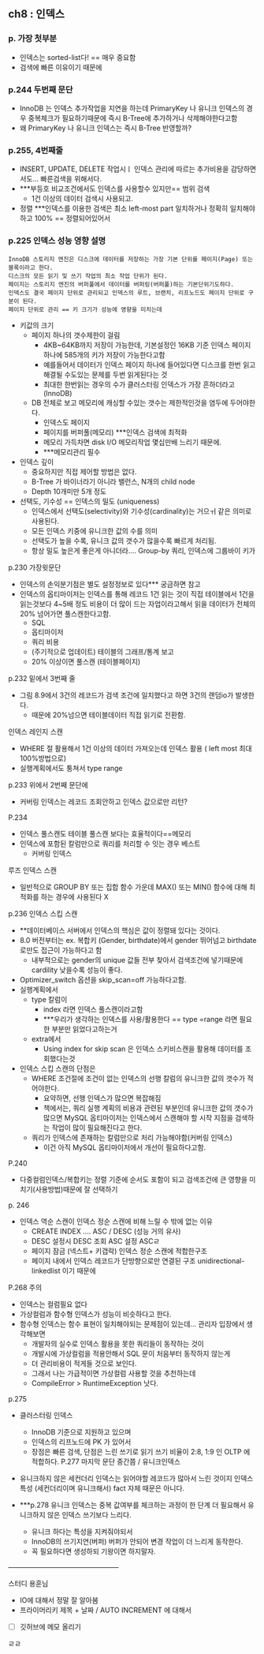 ## ch8 : 인덱스

### p. 가장 첫부분

- 인덱스는 sorted-list다! == 매우 중요함
- 검색에 빠른 이유이기 때문에

### p.244 두번째 문단

- InnoDB 는 인덱스 추가작업을 지연을 하는데 PrimaryKey 나 유니크 인덱스의 경우 중복체크가 필요하기때문에 즉시 B-Tree에 추가하거나 삭제해야한다고함
- 왜 PrimaryKey 나 유니크 인덱스는 즉시 B-Tree 반영할까?

### p.255, 4번째줄

- INSERT, UPDATE, DELETE 작업시ㅣ 인덱스 관리에 따르는 추가비용을 감당하면서도… 빠른검색을 위해서다.
- ***부등호 비교조건에서도 인덱스를 사용할수 있지만== 범위 검색
	- 1건 이상의 데이터 검색시 사용되고.
- 정렬 ***인덱스를 이용한 검색은 최소 left-most part 일치하거나 정확히 일치해야하고 100% == 정렬되어있어서

### p.225 인덱스 성능 영향 설명

	InnoDB 스토리지 엔진은 디스크에 데이터를 저장하는 가장 기본 단위를 페이지(Page) 또는 블록이라고 한다.
	디스크의 모든 읽기 및 쓰기 작업의 최소 작업 단위가 된다.
	페이지는 스토리지 엔진의 버퍼풀에서 데이터를 버퍼링(버퍼풀)하는 기본단위기도하다.
	인덱스도 결국 페이지 단위로 관리되고 인덱스의 루트, 브랜치, 리프노드도 페이지 단위로 구분이 된다.
	페이지 단위로 관리 == 키 크기가 성능에 영향을 미치는데

* 키값의 크기
	* 페이지 하나의 갯수제한이 걸림
		* 4KB~64KB까지 저장이 가능한데, 기본설정인 16KB 기준 인덱스 페이지 하나에 585개의 키가 저장이 가능한다고함
		* 예를들어서 데이터가 인덱스 페이지 하나에 들어있다면 디스크를 한번 읽고 해결될 수도있는 문제를 두번 읽게된다는 것
		* 최대한 한번읽는 경우의 수가 클러스터링 인덱스가 가장 흔하더라고 (InnoDB)
	* DB 전체로 보고 메모리에 캐싱할 수있는 갯수는 제한적인것을 염두에 두어야한다.
		* 인덱스도 페이지
		* 페이지를 버퍼풀(메모리) ***인덱스 검색에 최적화
		* 메모리 가득차면 disk I/O 메모리작업 몇십만배 느리기 때문에.
		* ***메모리관리 필수
* 인덱스 깊이
	* 중요하지만 직접 제어할 방법은 없다.
	* B-Tree 가 바이너라기 아니라 밸런스, N개의 child node
	* Depth 10개미만 5개 정도
* 선택도, 기수성 == 인덱스의 밀도 (uniqueness)
	* 인덱스에서 선택도(selectivity)와 기수성(cardinality)는 거으ㅟ 같은 의미로 사용된다.
	* 모든 인덱스 키중에 유니크한 값의 수를 의미
	* 선택도가 높을 수록, 유니크 값의 갯수가 많을수록 빠르게 처리됨.
	* 항상 밀도 높은게 좋은게 아니더라…. Group-by 쿼리, 인덱스에 그룹바이 키가

p.230 가장윗문단

- 인덱스의 손익분기점은 별도 설정정보로 있다*** 궁금하면 참고
- 인덱스의 옵티마이저는 인덱스를 통해 레코드 1건 읽는 것이 직접 테이블에서 1건을 읽는것보다 4~5배 정도 비용이 더 많이 드는 자업이라고해서 읽을 데이터가 전체의 20% 넘어가면 풀스캔한다고함.
	- SQL
	- 옵티마이저
	- 쿼리 비용
	- (주기적으로 업데이트) 테이블의 그래프/통계 보고
	- 20% 이상이면 풀스캔 (테이블페이지)

p.232 밑에서 3번째 줄

* 그림 8.9에서 3건의 레코드가 검색 조건에 일치했다고 하면 3건의 랜덤io가 발생한다.
	* 때문에 20%넘으면 테이블데이터 직접 읽기로 전환함.

인덱스 레인지 스캔

- WHERE 절 활용해서 1건 이상의 데이터 가져오는데 인덱스 활용 ( left most 최대 100%방법으로)
- 실행계획에서도 퉁쳐서 type range

p.233 위에서 2번째 문단에

- 커버링 인덱스는 레코드 조회안하고 인덱스 값으로만 리턴?

P.234

- 인덱스 풀스캔도 테이블 풀스캔 보다는 효율적이다==메모리
- 인덱스에 포함된 칼럼만으로 쿼리를 처리할 수 잇는 경우 베스트
	- 커버링 인덱스

루즈 인덱스 스캔

- 일반적으로 GROUP BY 또는 집합 함수 가운데 MAX() 또는 MIN() 함수에 대해 최적화를 하는 경우에 사용된다 X

p.236
인덱스 스킵 스캔

- **데이터베이스 서버에서 인덱스의 핵심은 값이 정렬돼 있다는 것이다.
- 8.0 버전부터는 ex. 복합키 (Gender, birthdate)에서 gender 뛰어넘고 birthdate 로만도 접근이 가능하다고 함
	- 내부적으로는 gender의 unique 값들 전부 찾아서 검색조건에 넣기때문에 cardility 낮을수록 성능이 좋다.
- Optimizer_switch 옵션을 skip_scan=off 가능하다고함.
- 실행계획에서
	- type 칼럼이
		- index 라면 인덱스 풀스캔이라고함
		- ***우리가 생각하는 인덱스를 사용/활용한다 == type =range 라면 필요한 부분만 읽었다고하는거
	- extra에서
		- Using index for skip scan 은 인덱스 스키비스캔을 활용해 데이터를 조회했다는것
- 인덱스 스킵 스캔의 단점은
	- WHERE 조건절에 조건이 없는 인덱스의 선행 칼럼의 유니크한 값의 갯수가 적어야한다.
		- 요약하면, 선행 인덱스가 많으면 복잡해짐
		- 책에서는, 쿼리 실행 계획의 비용과 관련된 부분인데 유니크한 값의 갯수가 많으면 MySQL 옵티마이저는 인덱스에서 스캔해야 할 시작 지점을 검색하는 작업이 많이 필요해진다고 한다.
	- 쿼리가 인덱스에 존재하는 칼럼만으로 처리 가능해야함(커버링 인덱스)
		- 이건 아직 MySQL 옵티마이저에서 개선이 필요하다고함.

P.240

- 다중컬럼인덱스/복합키는 정렬 기준에 순서도 포함이 되고 검색조건에 큰 영향을 미치기(사용방법)때문에 잘 선택하기

p. 246

- 인덱스 역순 스캔이 인덱스 정순 스캔에 비해 느릴 수 밖에 없는 이유
	- CREATE INDEX …. ASC / DESC (성능 거의 유사)
	- DESC 설정시 DESC 조회 ASC 설정 ASCㄹ
	- 페이지 잠금 (넥스트+ 키갭락) 인덱스 정순 스캔에 적합한구조
	- 페이지 내에서 인덱스 레코드가 단방향으로만 연결된 구조 unidirectional-linkedlist 이기 때문에

P.268 주의

* 인덱스는 컬럼필요 없다
* 가상컬럼과 함수형 인덱스가 성능이 비슷하다고 한다.
* 함수형 인덱스는 함수 표현이 일치해야되는 문제점이 있는데… 관리자 입장에서 생각해보면
	* 개발자의 실수로 인덱스 활용을 못한 쿼리들이 동작하는 것이
	* 개발시에 가상컬럼을 적용안해서 SQL 문이 처음부터 동작하지 않는게
	* 더 관리비용이 적게들 것으로 보인다.
	* 그래서 나는 가급적이면 가상컬럼 사용할 것을 추천하는데
	* CompileError > RuntimeException 낫다.

p.275

* 클러스터링 인덱스
	* InnoDB 기준으로 지원하고 있으며
	* 인덱스의 리프노드에 PK 가 있어서
	* 장점은 빠른 검색, 단점은 느린 쓰기로 읽기 쓰기 비율이 2:8, 1:9 인 OLTP 에 적합하다.
		P.277 마지막 문단 중간쯤 / 유니크인덱스
* 유니크하지 않은 세컨더리 인덱스는 읽어야할 레코드가 많아서 느린 것이지 인덱스 특성 (세컨더리이며 유니크해서) fact 자체 때문은 아니다.

* ***p.278 유니크 인덱스는 중복 값여부를 체크하는 과정이 한 단계 더 필요해서 유니크하지 않은 인덱스 쓰기보다 느리다.
	* 유니크 하다는 특성을 지켜줘야되서
	* InnoDB의 쓰기지연(버퍼) 버퍼가 안되어 변경 작업이 더 느리게 동작한다.
	* 꼭 필요하다면 생성하되 기왕이면 하지말자.

————————————————

스터디
용훈님

- IO에 대해서 정말 잘 알아봄
- 프라이머리키 제목 + 날짜 / AUTO INCREMENT 에 대해서

- [ ] 깃허브에 메모 올리기

ㄹㄹ
